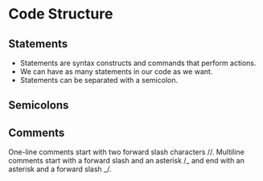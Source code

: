 # Code Structure

## Statements

- Statements are syntax constructs and commands that perform actions.
- We can have as many statements in our code as we want.
- Statements can be separated with a semicolon.

## Semicolons

## Comments

One-line comments start with two forward slash characters //.
Multiline comments start with a forward slash and an asterisk /_ and end with an asterisk and a forward slash _/.
